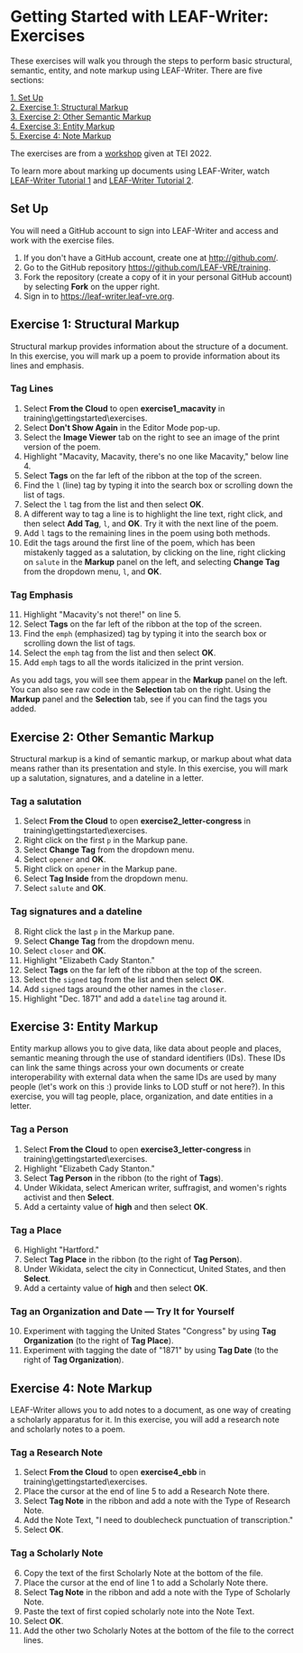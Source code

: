 # Getting Started with LEAF-Writer: Exercises

These exercises will walk you through the steps to perform basic structural, semantic, entity, and note markup using LEAF-Writer. There are five sections:

[1. Set Up](#set-up)  
[2. Exercise 1: Structural Markup](#exercise-1)  
[3. Exercise 2: Other Semantic Markup](#exercise-2)  
[4. Exercise 3: Entity Markup](#exercise-3)  
[5. Exercise 4: Note Markup](#exercise-4)  

The exercises are from a [workshop](https://docs.google.com/presentation/d/10e899QyGt-fN79SzKLckX57Vx_AlDbLA4RfmZ0jE_-U/edit#slide=id.g13ec423ffec_0_0 "workshop slides") given at TEI 2022.

To learn more about marking up documents using LEAF-Writer, watch [LEAF-Writer Tutorial 1](https://www.youtube.com/watch?v=mMGVZte9NbA) and [LEAF-Writer Tutorial 2](https://www.youtube.com/watch?v=nJTtJG7VhWo).


## <a name="set-up"></a>Set Up

You will need a GitHub account to sign into LEAF-Writer and access and work with the exercise files.

1. If you don't have a GitHub account, create one at http://github.com/.
2. Go to the GitHub repository https://github.com/LEAF-VRE/training.
3. Fork the repository (create a copy of it in your personal GitHub account) by selecting __Fork__ on the upper right.
4. Sign in to https://leaf-writer.leaf-vre.org.

## <a name="exercise-1"></a> Exercise 1: Structural Markup

Structural markup provides information about the structure of a document. In this exercise, you will mark up a poem to provide information about its lines and emphasis.

### Tag Lines ###

1. Select __From the Cloud__ to open __exercise1_macavity__ in training\gettingstarted\exercises.
2. Select __Don't Show Again__ in the Editor Mode pop-up.
3. Select the __Image Viewer__ tab on the right to see an image of the print version of the poem.
4. Highlight "Macavity, Macavity, there's no one like Macavity," below line 4.
5. Select __Tags__ on the far left of the ribbon at the top of the screen.
6. Find the `l` (line) tag by typing it into the search box or scrolling down the list of tags.
7. Select the `l` tag from the list and then select __OK__.
8. A different way to tag a line is to highlight the line text, right click, and then select __Add Tag__, `l`, and __OK__. Try it with the next line of the poem.
9. Add `l` tags to the remaining lines in the poem using both methods.
10. Edit the tags around the first line of the poem, which has been mistakenly tagged as a salutation, by clicking on the line, right clicking on `salute` in the __Markup__ panel on the left, and selecting __Change Tag__ from the dropdown menu, `l`, and __OK__.

### Tag Emphasis ###

11. Highlight "Macavity's not there!" on line 5.
12. Select __Tags__ on the far left of the ribbon at the top of the screen.
13. Find the `emph` (emphasized) tag by typing it into the search box or scrolling down the list of tags.
14. Select the `emph` tag from the list and then select __OK__.
15. Add `emph` tags to all the words italicized in the print version.

As you add tags, you will see them appear in the __Markup__ panel on the left. You can also see raw code in the __Selection__ tab on the right. Using the __Markup__ panel and the __Selection__ tab, see if you can find the tags you added.

## <a name="exercise-2"></a> Exercise 2: Other Semantic Markup

Structural markup is a kind of semantic markup, or markup about what data means rather than its presentation and style. In this exercise, you will mark up a salutation, signatures, and a dateline in a letter.

### Tag a salutation ###

1. Select __From the Cloud__ to open __exercise2_letter-congress__ in training\gettingstarted\exercises.
2. Right click on the first `p` in the Markup pane.
3. Select __Change Tag__ from the dropdown menu.
4. Select `opener` and __OK__.
5. Right click on `opener` in the Markup pane.
6. Select __Tag Inside__ from the dropdown menu.
7. Select `salute` and __OK__.

### Tag signatures and a dateline ###

8. Right click the last `p` in the Markup pane.
9. Select __Change Tag__ from the dropdown menu.
10. Select `closer` and __OK__.
11. Highlight "Elizabeth Cady Stanton."
12. Select __Tags__ on the far left of the ribbon at the top of the screen.
13. Select the `signed` tag from the list and then select __OK__.
14. Add `signed` tags around the other names in the `closer`.
15. Highlight "Dec. 1871" and add a `dateline` tag around it.

## <a name="exercise-3"></a> Exercise 3: Entity Markup

Entity markup allows you to give data, like data about people and places, semantic meaning through the use of standard identifiers (IDs). These IDs can link the same things across your own documents or create interoperability with external data when the same IDs are used by many people (let's work on this :) provide links to LOD stuff or not here?). In this exercise, you will tag people, place, organization, and date entities in a letter.

### Tag a Person ###
1. Select __From the Cloud__ to open __exercise3_letter-congress__ in training\gettingstarted\exercises.
2. Highlight "Elizabeth Cady Stanton." 
3. Select __Tag Person__ in the ribbon (to the right of __Tags__).
4. Under Wikidata, select American writer, suffragist, and women's rights activist and then __Select__.
5. Add a certainty value of __high__ and then select __OK__.

### Tag a Place

6. Highlight "Hartford."
7. Select __Tag Place__ in the ribbon (to the right of __Tag Person__).
8. Under Wikidata, select the city in Connecticut, United States, and then __Select__.
9. Add a certainty value of __high__ and then select __OK__.

### Tag an Organization and Date — Try It for Yourself ###
10. Experiment with tagging the United States "Congress" by using __Tag Organization__ (to the right of __Tag Place__).
11. Experiment with tagging the date of "1871" by using __Tag Date__ (to the right of __Tag Organization__).

## <a name="exercise-4"></a> Exercise 4: Note Markup

LEAF-Writer allows you to add notes to a document, as one way of creating a scholarly apparatus for it. In this exercise, you will add a research note and scholarly notes to a poem.

### Tag a Research Note ###

1. Select __From the Cloud__ to open __exercise4_ebb__ in training\gettingstarted\exercises.
2. Place the cursor at the end of line 5 to add a Research Note there.
3. Select __Tag Note__ in the ribbon and add a note with the Type of Research Note. 
4. Add the Note Text, "I need to doublecheck punctuation of transcription."
5. Select __OK__.

### Tag a Scholarly Note ###

6. Copy the text of the first Scholarly Note at the bottom of the file.
7. Place the cursor at the end of line 1 to add a Scholarly Note there.
8. Select __Tag Note__ in the ribbon and add a note with the Type of Scholarly Note. 
9. Paste the text of first copied scholarly note into the Note Text.
10. Select __OK__. 
11. Add the other two Scholarly Notes at the bottom of the file to the correct lines.
